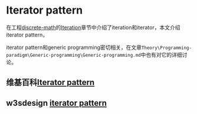 # Iterator pattern

在工程[discrete-math](https://dengking.github.io/discrete-math/)的[Iteration](https://dengking.github.io/discrete-math/Guide/Iteration/)章节中介绍了iteration和iterator，本文介绍iterator pattern，

iterator pattern和generic programming密切相关，在文章`Theory\Programming-paradigm\Generic-programming\Generic-programming.md`中也有对它的详细讨论。

## 维基百科[Iterator pattern](https://en.wikipedia.org/wiki/Iterator_pattern)







## w3sdesign [iterator pattern](http://w3sdesign.com/?gr=b07&ugr=proble#gf)


